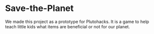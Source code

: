 # Save-the-Planet
We made this project as a prototype for Plutohacks. It is a game to help teach little kids what items are beneficial or not for our planet.
